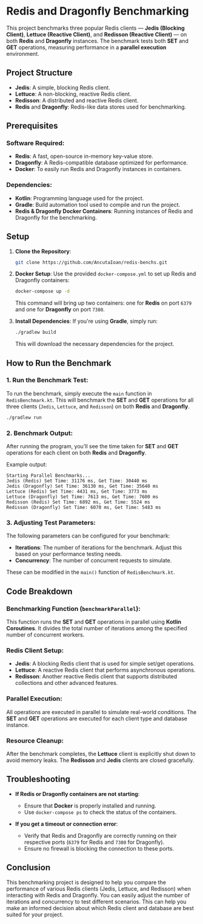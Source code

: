 
# Redis and Dragonfly Benchmarking

This project benchmarks three popular Redis clients — **Jedis (Blocking Client)**, **Lettuce (Reactive Client)**, and **Redisson (Reactive Client)** — on both **Redis** and **Dragonfly** instances. The benchmark tests both **SET** and **GET** operations, measuring performance in a **parallel execution** environment.

## Project Structure

- **Jedis**: A simple, blocking Redis client.
- **Lettuce**: A non-blocking, reactive Redis client.
- **Redisson**: A distributed and reactive Redis client.
- **Redis** and **Dragonfly**: Redis-like data stores used for benchmarking.

## Prerequisites

### Software Required:

- **Redis**: A fast, open-source in-memory key-value store.
- **Dragonfly**: A Redis-compatible database optimized for performance.
- **Docker**: To easily run Redis and Dragonfly instances in containers.

### Dependencies:

- **Kotlin**: Programming language used for the project.
- **Gradle**: Build automation tool used to compile and run the project.
- **Redis & Dragonfly Docker Containers**: Running instances of Redis and Dragonfly for the benchmarking.

## Setup

1. **Clone the Repository**:
   ```bash
   git clone https://github.com/AncutaIoan/redis-benchs.git
   ```

2. **Docker Setup**:
   Use the provided `docker-compose.yml` to set up Redis and Dragonfly containers:

   ```bash
   docker-compose up -d
   ```

   This command will bring up two containers: one for **Redis** on port `6379` and one for **Dragonfly** on port `7380`.

3. **Install Dependencies**:
   If you're using **Gradle**, simply run:

   ```bash
   ./gradlew build
   ```

   This will download the necessary dependencies for the project.

## How to Run the Benchmark

### 1. Run the Benchmark Test:

To run the benchmark, simply execute the `main` function in `RedisBenchmark.kt`. This will benchmark the **SET** and **GET** operations for all three clients (`Jedis`, `Lettuce`, and `Redisson`) on both **Redis** and **Dragonfly**.

```bash
./gradlew run
```

### 2. Benchmark Output:

After running the program, you'll see the time taken for **SET** and **GET** operations for each client on both **Redis** and **Dragonfly**.

Example output:
```
Starting Parallel Benchmarks...
Jedis (Redis) Set Time: 31176 ms, Get Time: 30440 ms
Jedis (Dragonfly) Set Time: 36130 ms, Get Time: 35640 ms
Lettuce (Redis) Set Time: 4431 ms, Get Time: 3773 ms
Lettuce (Dragonfly) Set Time: 7613 ms, Get Time: 7600 ms
Redisson (Redis) Set Time: 6892 ms, Get Time: 5524 ms
Redisson (Dragonfly) Set Time: 6070 ms, Get Time: 5483 ms
```

### 3. Adjusting Test Parameters:

The following parameters can be configured for your benchmark:

- **Iterations**: The number of iterations for the benchmark. Adjust this based on your performance testing needs.
- **Concurrency**: The number of concurrent requests to simulate.

These can be modified in the `main()` function of `RedisBenchmark.kt`.

## Code Breakdown

### **Benchmarking Function** (`benchmarkParallel`):
This function runs the **SET** and **GET** operations in parallel using **Kotlin Coroutines**. It divides the total number of iterations among the specified number of concurrent workers.

### **Redis Client Setup**:
- **Jedis**: A blocking Redis client that is used for simple set/get operations.
- **Lettuce**: A reactive Redis client that performs asynchronous operations.
- **Redisson**: Another reactive Redis client that supports distributed collections and other advanced features.

### **Parallel Execution**:
All operations are executed in parallel to simulate real-world conditions. The **SET** and **GET** operations are executed for each client type and database instance.

### **Resource Cleanup**:
After the benchmark completes, the **Lettuce** client is explicitly shut down to avoid memory leaks. The **Redisson** and **Jedis** clients are closed gracefully.

## Troubleshooting

- **If Redis or Dragonfly containers are not starting**: 
  - Ensure that **Docker** is properly installed and running.
  - Use `docker-compose ps` to check the status of the containers.

- **If you get a timeout or connection error**:
  - Verify that Redis and Dragonfly are correctly running on their respective ports (`6379` for Redis and `7380` for Dragonfly).
  - Ensure no firewall is blocking the connection to these ports.

## Conclusion

This benchmarking project is designed to help you compare the performance of various Redis clients (Jedis, Lettuce, and Redisson) when interacting with Redis and Dragonfly.
 You can easily adjust the number of iterations and concurrency to test different scenarios. 
 This can help you make an informed decision about which Redis client and database are best suited for your project.
